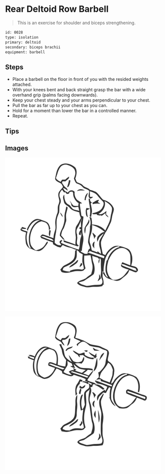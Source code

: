 # Rear Deltoid Row Barbell
> This is an exercise for shoulder and biceps strengthening.

``` 
id: 0028 
type: isolation 
primary: deltoid 
secondary: biceps brachii 
equipment: barbell 
``` 

## Steps

 - Place a barbell on the floor in front of you with the resided weights attached.
 - With your knees bent and back straight grasp the bar with a wide overhand grip (palms facing downwards).
 - Keep your chest steady and your arms perpendicular to your chest.
 - Pull the bar as far up to your chest as you can.
 - Hold for a moment than lower the bar in a controlled manner.
 - Repeat.

## Tips


## Images

![](./../svg/0028-relaxation.svg)

![](./../svg/0028-tension.svg)
